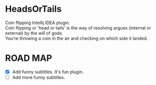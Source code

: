 # HeadsOrTails
Coin flipping Intellij IDEA plugin.<br/>
Coin flipping or 'head or tails' is the way of resolving argues (internal or external) by the will of gods.<br/>
You're throwing a coin in the air and checking on which side it landed.

# ROAD MAP
- [x] Add funny subtitles. It's fun plugin.
- [ ] Add more funny subtitles.